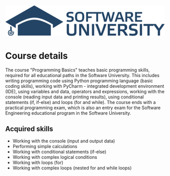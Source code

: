 # <p align="center"> ![alt text](https://github.com/momchilantonov/SoftUni-Programming-Basics-With-Python-April-2020/blob/main/SoftUni-Logo.png) <p>
# Course details
The course "Programming Basics" teaches basic programming skills, required for all educational paths in the Software University. This includes writing programming code using Python programming language (basic coding skills), working with PyCharm - integrated development environment (IDE), using variables and data, operators and expressions, working with the console (reading input data and printing results), using conditional statements (if, if-else) and loops (for and while). The course ends with a practical programming exam, which is also an entry exam for the Software Engineering educational program in the Software University.
## Acquired skills 
- Working with the console (input and output data)
- Performing simple calculations
- Working with conditional statements (if-else)
- Working with complex logical conditions
- Working with loops (for)
- Working with complex loops (nested for and while loops)